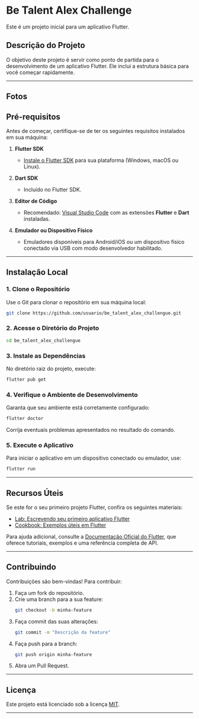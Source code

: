 

# **Be Talent Alex Challenge**

Este é um projeto inicial para um aplicativo Flutter.

## **Descrição do Projeto**

O objetivo deste projeto é servir como ponto de partida para o desenvolvimento de um aplicativo Flutter. Ele inclui a estrutura básica para você começar rapidamente.

---

## **Fotos**





## **Pré-requisitos**

Antes de começar, certifique-se de ter os seguintes requisitos instalados em sua máquina:

1. **Flutter SDK**  
   - [Instale o Flutter SDK](https://docs.flutter.dev/get-started/install) para sua plataforma (Windows, macOS ou Linux).

2. **Dart SDK**  
   - Incluído no Flutter SDK.

3. **Editor de Código**  
   - Recomendado: [Visual Studio Code](https://code.visualstudio.com/) com as extensões **Flutter** e **Dart** instaladas.

4. **Emulador ou Dispositivo Físico**  
   - Emuladores disponíveis para Android/iOS ou um dispositivo físico conectado via USB com modo desenvolvedor habilitado.

---

## **Instalação Local**

### 1. Clone o Repositório

Use o Git para clonar o repositório em sua máquina local:

```bash
git clone https://github.com/usuario/be_talent_alex_challengue.git
```

### 2. Acesse o Diretório do Projeto

```bash
cd be_talent_alex_challengue
```

### 3. Instale as Dependências

No diretório raiz do projeto, execute:

```bash
flutter pub get
```

### 4. Verifique o Ambiente de Desenvolvimento

Garanta que seu ambiente está corretamente configurado:

```bash
flutter doctor
```

Corrija eventuais problemas apresentados no resultado do comando.

### 5. Execute o Aplicativo

Para iniciar o aplicativo em um dispositivo conectado ou emulador, use:

```bash
flutter run
```

---

## **Recursos Úteis**

Se este for o seu primeiro projeto Flutter, confira os seguintes materiais:

- [Lab: Escrevendo seu primeiro aplicativo Flutter](https://docs.flutter.dev/get-started/codelab)  
- [Cookbook: Exemplos úteis em Flutter](https://docs.flutter.dev/cookbook)

Para ajuda adicional, consulte a [Documentação Oficial do Flutter](https://docs.flutter.dev/), que oferece tutoriais, exemplos e uma referência completa de API.

---

## **Contribuindo**

Contribuições são bem-vindas! Para contribuir:

1. Faça um fork do repositório.  
2. Crie uma branch para a sua feature:  
   ```bash
   git checkout -b minha-feature
   ```
3. Faça commit das suas alterações:  
   ```bash
   git commit -m "Descrição da feature"
   ```
4. Faça push para a branch:  
   ```bash
   git push origin minha-feature
   ```
5. Abra um Pull Request.

---

## **Licença**

Este projeto está licenciado sob a licença [MIT](https://opensource.org/licenses/MIT).

--- 

